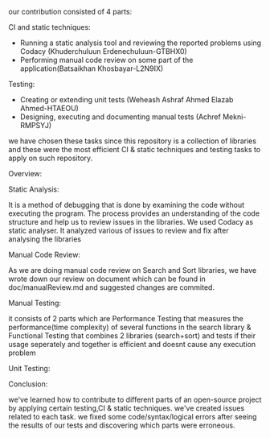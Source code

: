 our contribution consisted of 4 parts:

CI and static techniques:

- Running a static analysis tool and reviewing the reported problems using Codacy (Khuderchuluun Erdenechuluun-GTBHX0)
- Performing manual code review on some part of the application(Batsaikhan Khosbayar-L2N9IX)

Testing:

- Creating or extending unit tests (Weheash Ashraf Ahmed Elazab Ahmed-HTAEOU)
- Designing, executing and documenting manual tests (Achref Mekni-RMPSYJ)

we have chosen these tasks since this repository is a collection of libraries and these were
the most efficient CI & static techniques and testing tasks to apply on such repository.

Overview:

Static Analysis:

It is a method of debugging that is done by examining the code without executing the program. The process provides an understanding of the code structure and help us to review issues in the libraries. We used Codacy as static analyser. It analyzed various of issues to review and fix after analysing the libraries

Manual Code Review:

As we are doing manual code review on Search and Sort libraries, we have wrote down our review on document which can be found
in doc/manualReview.md and suggested changes are commited.

Manual Testing:

it consists of 2 parts which are Performance Testing that measures the performance(time complexity) of
several functions in the search library & Functional Testing that combines 2 libraries (search+sort)
and tests if their usage seperately and together is efficient and doesnt cause any execution problem

Unit Testing:


Conclusion:

we've learned how to contribute to different parts of an open-source project by applying certain testing,CI & static techniques.
we've created issues related to each task. we fixed some code/syntax/logical errors after seeing the results of our tests
and discovering which parts were erroneous.
